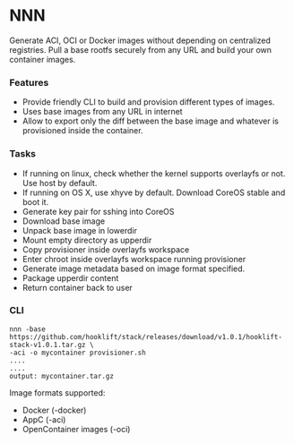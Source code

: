 # NNN
Generate ACI, OCI or Docker images without depending on centralized registries. Pull a base rootfs securely
from any URL and build your own container images.

### Features
* Provide friendly CLI to build and provision different types of images.
* Uses base images from any URL in internet
* Allow to export only the diff between the base image and whatever is provisioned inside the container.

### Tasks
* If running on linux, check whether the kernel supports overlayfs or not. Use host by default.
* If running on OS X, use xhyve by default. Download CoreOS stable and boot it.
* Generate key pair for sshing into CoreOS
* Download base image
* Unpack base image in lowerdir
* Mount empty directory as upperdir
* Copy provisioner inside overlayfs workspace
* Enter chroot inside overlayfs workspace running provisioner
* Generate image metadata based on image format specified.
* Package upperdir content
* Return container back to user

### CLI
```
nnn -base https://github.com/hooklift/stack/releases/download/v1.0.1/hooklift-stack-v1.0.1.tar.gz \
-aci -o mycontainer provisioner.sh
....
....
output: mycontainer.tar.gz
```

Image formats supported:
* Docker (-docker)
* AppC (-aci)
* OpenContainer images (-oci)
